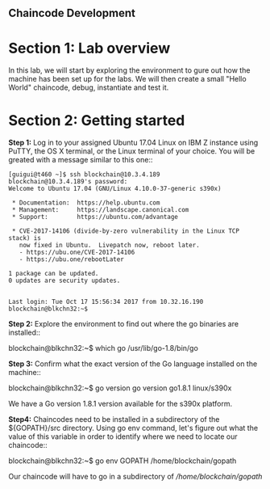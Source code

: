 ## Chaincode Development

Section 1: Lab overview
=======================

In this lab, we will start by exploring the environment to gure out how the machine has been set up for the labs.
We will then create a small "Hello World" chaincode, debug, instantiate and test it.

Section 2: Getting started
==========================

**Step 1:** Log in to your assigned Ubuntu 17.04 Linux on IBM Z instance using PuTTY, the OS X terminal, or the Linux terminal of your choice.
You will be greated with a message similar to this one::

    [guigui@t460 ~]$ ssh blockchain@10.3.4.189
    blockchain@10.3.4.189's password: 
    Welcome to Ubuntu 17.04 (GNU/Linux 4.10.0-37-generic s390x)

     * Documentation:  https://help.ubuntu.com
     * Management:     https://landscape.canonical.com
     * Support:        https://ubuntu.com/advantage

     * CVE-2017-14106 (divide-by-zero vulnerability in the Linux TCP stack) is
       now fixed in Ubuntu.  Livepatch now, reboot later.
       - https://ubu.one/CVE-2017-14106
       - https://ubu.one/rebootLater

    1 package can be updated.
    0 updates are security updates.


    Last login: Tue Oct 17 15:56:34 2017 from 10.32.16.190
    blockchain@blkchn32:~$ 

**Step 2:** Explore the environment to find out where the go binaries are installed::

 blockchain@blkchn32:~$ which go 
 /usr/lib/go-1.8/bin/go

**Step 3:** Confirm what the exact version of the Go language installed on the machine::

 blockchain@blkchn32:~$ go version
 go version go1.8.1 linux/s390x

We have a Go version 1.8.1 version available for the s390x platform.

**Step4:** Chaincodes need to be installed in a subdirectory of the ${GOPATH}/src directory.
Using go env command, let's figure out what the value of this variable in order to identify where we need to locate our chaincode::

 blockchain@blkchn32:~$ go env GOPATH
 /home/blockchain/gopath

Our chaincode will have to go in a subdirectory of */home/blockchain/gopath*
